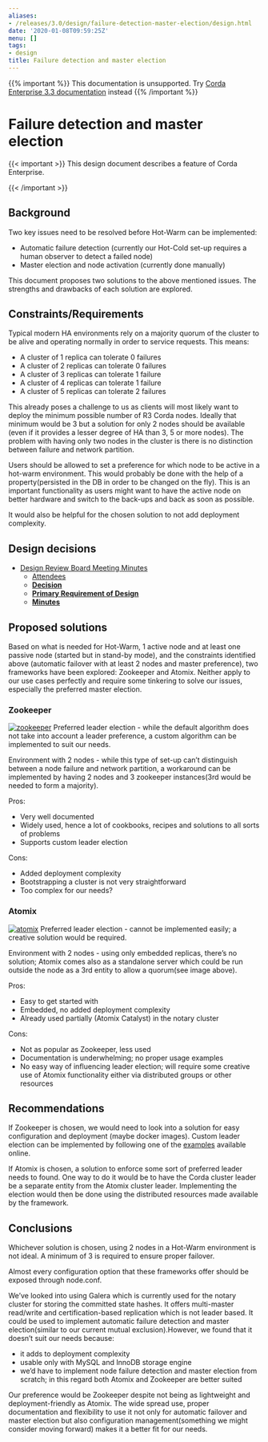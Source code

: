 ```yaml
---
aliases:
- /releases/3.0/design/failure-detection-master-election/design.html
date: '2020-01-08T09:59:25Z'
menu: []
tags:
- design
title: Failure detection and master election
---
```

{{% important %}}
This documentation is unsupported.
Try [Corda Enterprise 3.3 documentation](/docs/corda-enterprise/3.3/_index.md) instead
{{% /important %}}


# Failure detection and master election


{{< important >}}
This design document describes a feature of Corda Enterprise.


{{< /important >}}


## Background

Two key issues need to be resolved before Hot-Warm can be implemented:


* Automatic failure detection (currently our Hot-Cold set-up requires a human observer to detect a failed node)
* Master election and node activation (currently done manually)

This document proposes two solutions to the above mentioned issues. The strengths and drawbacks of each solution are explored.


## Constraints/Requirements

Typical modern HA environments rely on a majority quorum of the cluster to be alive and operating normally in order to
service requests. This means:


* A cluster of 1 replica can tolerate 0 failures
* A cluster of 2 replicas can tolerate 0 failures
* A cluster of 3 replicas can tolerate 1 failure
* A cluster of 4 replicas can tolerate 1 failure
* A cluster of 5 replicas can tolerate 2 failures

This already poses a challenge to us as clients will most likely want to deploy the minimum possible number of R3 Corda
nodes. Ideally that minimum would be 3 but a solution for only 2 nodes should be available (even if it provides a lesser
degree of HA than 3, 5 or more nodes). The problem with having only two nodes in the cluster is there is no distinction
between failure and network partition.

Users should be allowed to set a preference for which node to be active in a hot-warm environment. This would probably
be done with the help of a property(persisted in the DB in order to be changed on the fly). This is an important
functionality as users might want to have the active node on better hardware and switch to the back-ups and back as soon
as possible.

It would also be helpful for the chosen solution to not add deployment complexity.


## Design decisions



* [Design Review Board Meeting Minutes](drb-meeting-20180131.md)
    * [Attendees](drb-meeting-20180131.md#attendees)
    * [**Decision**](drb-meeting-20180131.md#decision)
    * [**Primary Requirement of Design**](drb-meeting-20180131.md#primary-requirement-of-design)
    * [**Minutes**](drb-meeting-20180131.md#minutes)






## Proposed solutions

Based on what is needed for Hot-Warm, 1 active node and at least one passive node (started but in stand-by mode), and
the constraints identified above (automatic failover with at least 2 nodes and master preference), two frameworks have
been explored: Zookeeper and Atomix. Neither apply to our use cases perfectly and require some tinkering to solve our
issues, especially the preferred master election.


### Zookeeper

[![zookeeper](design/failure-detection-master-election/zookeeper.png "zookeeper")](zookeeper.png)
Preferred leader election - while the default algorithm does not take into account a leader preference, a custom
algorithm can be implemented to suit our needs.

Environment with 2 nodes -  while this type of set-up can’t distinguish between a node failure and network partition, a
workaround can be implemented by having 2 nodes and 3 zookeeper instances(3rd would be needed to form a majority).

Pros:


* Very well documented
* Widely used, hence a lot of cookbooks, recipes and solutions to all sorts of problems
* Supports custom leader election

Cons:


* Added deployment complexity
* Bootstrapping a cluster is not very straightforward
* Too complex for our needs?


### Atomix

[![atomix](design/failure-detection-master-election/./atomix.png "atomix")](./atomix.png)
Preferred leader election - cannot be implemented easily; a creative solution would be required.

Environment with 2 nodes - using only embedded replicas, there’s no solution; Atomix comes also as a standalone server
which could be run outside the node as a 3rd entity to allow a quorum(see image above).

Pros:


* Easy to get started with
* Embedded, no added deployment complexity
* Already used partially (Atomix Catalyst) in the notary cluster

Cons:


* Not as popular as Zookeeper, less used
* Documentation is underwhelming; no proper usage examples
* No easy way of influencing leader election; will require some creative use of Atomix functionality either via distributed groups or other resources


## Recommendations

If Zookeeper is chosen, we would need to look into a solution for easy configuration and deployment (maybe docker
images). Custom leader election can be implemented by following one of the
[examples](https://github.com/SainTechnologySolutions/allprogrammingtutorials/tree/master/apache-zookeeper/leader-election)
available online.

If Atomix is chosen, a solution to enforce some sort of preferred leader needs to found. One way to do it would be to
have the Corda cluster leader be a separate entity from the Atomix cluster leader. Implementing the election would then
be done using the distributed resources made available by the framework.


## Conclusions

Whichever solution is chosen, using 2 nodes in a Hot-Warm environment is not ideal. A minimum of 3 is required to ensure proper failover.

Almost every configuration option that these frameworks offer should be exposed through node.conf.

We’ve looked into using Galera which is currently used for the notary cluster for storing the committed state hashes. It
offers multi-master read/write and certification-based replication which is not leader based. It could be used to
implement automatic failure detection and master election(similar to our current mutual exclusion).However, we found
that it doesn’t suit our needs because:


* it adds to deployment complexity
* usable only with MySQL and InnoDB storage engine
* we’d have to implement node failure detection and master election from scratch; in this regard both Atomix and Zookeeper are better suited

Our preference would be Zookeeper despite not being as lightweight and deployment-friendly as Atomix. The wide spread
use, proper documentation and flexibility to use it not only for automatic failover and master election but also
configuration management(something we might consider moving forward) makes it a better fit for our needs.

